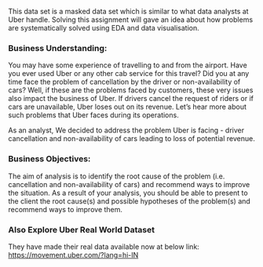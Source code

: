 This data set is a masked data set which is similar to what data analysts at Uber handle. Solving this assignment will gave an idea about how problems are systematically solved using EDA and data visualisation. 

### Business Understanding:

You may have some experience of travelling to and from the airport. Have you ever used Uber or any other cab service for this travel? Did you at any time face the problem of cancellation by the driver or non-availability of cars?
Well, if these are the problems faced by customers, these very issues also impact the business of Uber. If drivers cancel the request of riders or if cars are unavailable, Uber loses out on its revenue. Let’s hear more about such problems that Uber faces during its operations.

As an analyst, We decided to address the problem Uber is facing - driver cancellation and non-availability of cars leading to loss of potential revenue. 

### Business Objectives:

The aim of analysis is to identify the root cause of the problem (i.e. cancellation and non-availability of cars) and recommend ways to improve the situation. As a result of your analysis, you should be able to present to the client the root cause(s) and possible hypotheses of the problem(s) and recommend ways to improve them.  

###  Also Explore Uber Real World Dataset 

They have made their real data available now at below link:
https://movement.uber.com/?lang=hi-IN


